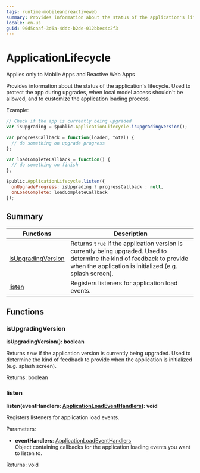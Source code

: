 ```yaml
---
tags: runtime-mobileandreactiveweb
summary: Provides information about the status of the application's lifecycle. Used to protect the app during upgrades, when local model access shouldn't be allowed, and to customize the application loading process.
locale: en-us
guid: 90d5caaf-3d6a-4ddc-b2de-012bbec4c2f3
---
```


# ApplicationLifecycle

<div class="info" markdown="1">

Applies only to Mobile Apps and Reactive Web Apps

</div>

Provides information about the status of the application's lifecycle. Used to protect the app during upgrades, when local model access shouldn't be allowed, and to customize the application loading process.

Example:

```javascript
// Check if the app is currently being upgraded
var isUpgrading = $public.ApplicationLifecycle.isUpgradingVersion();

var progressCallback = function(loaded, total) {
  // do something on upgrade progress
};

var loadCompleteCallback = function() {
  // do something on finish
};

$public.ApplicationLifecycle.listen({
  onUpgradeProgress: isUpgrading ? progressCallback : null,
  onLoadComplete: loadCompleteCallback
});
```

## Summary

|Functions|Description|
|---|---|
|[isUpgradingVersion](applicationlifecycle.md#isupgradingversion)|Returns `true` if the application version is currently being upgraded. Used to determine the kind of feedback to provide when the application is initialized (e.g. splash screen).|
|[listen](applicationlifecycle.md#listen)|Registers listeners for application load events.|

## Functions

### isUpgradingVersion

**isUpgradingVersion(): boolean**

Returns `true` if the application version is currently being upgraded. Used to determine the kind of feedback to provide when the application is initialized (e.g. splash screen).

Returns: boolean

### listen

**listen(eventHandlers: [ApplicationLoadEventHandlers](../README.md#applicationloadeventhandlers)): void**

Registers listeners for application load events.

Parameters:

* **eventHandlers**: [ApplicationLoadEventHandlers](../README.md#applicationloadeventhandlers)<br/> Object containing callbacks for the application loading events you want to listen to.

Returns: void

